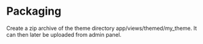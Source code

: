 # Packaging

Create a zip archive of the theme directory app/views/themed/my_theme. It can then later be uploaded from admin panel.